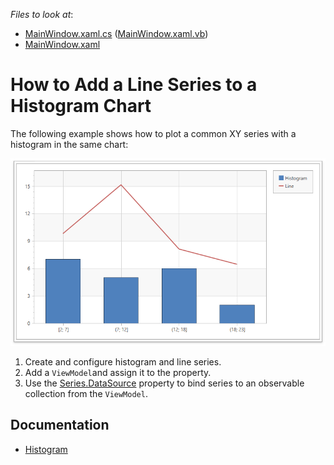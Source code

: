 *Files to look at*:
- [MainWindow.xaml.cs](./CS/MainWindow.xaml.cs) ([MainWindow.xaml.vb](./VB/MainWindow.xaml.vb))
- [MainWindow.xaml](./CS/MainWindow.xaml)

# How to Add a Line Series to a Histogram Chart

The following example shows how to plot a common XY series with a histogram in the same chart:

![](images/histogram-chart.png)

1. Create and configure histogram and line series.
2. Add a `ViewModel`and assign it to the [](xref:System.Windows.FrameworkElement.DataContext) property. 
2. Use the [Series.DataSource](https://docs.devexpress.com/WPF/DevExpress.Xpf.Charts.Series.DataSource) property to bind series to an observable collection from the `ViewModel`.

## Documentation

- [Histogram](https://docs.devexpress.com/WPF/400974/controls-and-libraries/charts-suite/chart-control/histogram?p=netframework)